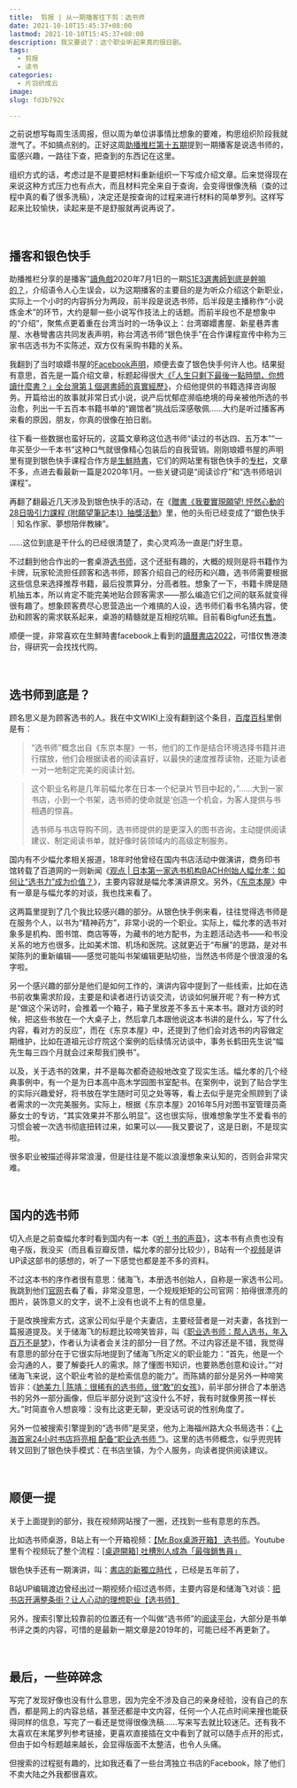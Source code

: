 ```yaml
---
title:  剪报 | 从一期播客往下剪：选书师
date: 2021-10-10T15:45:37+08:00
lastmod: 2021-10-10T15:45:37+08:00
description: 我又要说了：这个职业听起来真的很日剧。
tags:
  - 剪报
  - 读书
categories:
  - 片羽织成云
image: 
slug: fd3b792c

---
```


之前说想写每周生活周报，但以周为单位讲事情比想象的要难，构思组织阶段我就泄气了。不如搞点别的。正好这周[助播推栏第十五期](https://enzochen.substack.com/p/pastselect2)提到一期播客是说选书师的，蛮感兴趣，一路往下查，把查到的东西记在这里。

组织方式的话，考虑过是不是要把材料重新组织一下写成介绍文章。后来觉得现在来说这种方式压力也有点大，而且材料完全来自于查询，会变得很像洗稿（查的过程中真的看了很多洗稿），决定还是按查询的过程来进行材料的简单罗列。这样写起来比较愉快，读起来是不是舒服就再说再说了。

​	

## 播客和银色快手

助播推栏分享的是播客”[讀角戲](https://podcasts.apple.com/tw/podcast/讀角戲/id1520018553)2020年7月1日的一期[S1E3選書師到底是幹嘛的？](https://podcasts.apple.com/tw/podcast/s1e3%E9%81%B8%E6%9B%B8%E5%B8%AB%E5%88%B0%E5%BA%95%E6%98%AF%E5%B9%B9%E5%98%9B%E7%9A%84-%E5%B0%8F%E8%AA%AA%E7%85%89%E9%87%91%E8%A1%93-1-%E9%96%8B%E9%A0%AD/id1520018553?i=1000480942507)，介绍语令人心生误会，以为这期播客的主要目的是为听众介绍这个新职业，实际上一个小时的内容拆分为两段，前半段是说选书师，后半段是主播称作“小说炼金术”的环节，大约是聊一些小说写作技法上的话题。而前半段也不是想象中的“介绍”，聚焦点更着重在台湾当时的一场争议上：台湾瑯嬛書屋、新星巷弄書屋、水巷彎書店共同发表声明，称台湾选书师“银色快手”在合作课程宣传中称为三家书店选书为不实陈述，双方仅有采购书籍的关系。

我翻到了当时琅嬛书屋的[Facebook声明](https://www.facebook.com/l.h.bookstore/posts/3108094819244203/)，顺便去查了银色快手何许人也。结果挺有意思，首先是一篇介绍文章，标题起得很大[《「人生只剩下最後一點時間，你想讀什麼書？」全台灣第１個選書師的真實經歷》](https://today.line.me/tw/v2/article/xLQr0e)，介绍他提供的书籍选择咨询服务。开篇给出的故事就非常日式小说，说产后忧郁症濒临绝境的母亲被他所选的书治愈，列出一千五百本书籍书单的“踢馆者”挑战后深感敬佩……大约是听过播客再来看的原因，朋友，你真的很像在拍日剧。

往下看一些数据也蛮好玩的，这篇文章称这位选书师“读过的书达四、五万本”“一年买至少一千本书”这种口气就很像精心包装后的自我营销。刚刚琅嬛书屋的声明里有提到银色快手课程合作方是[生鮮時書](https://newsveg.tw/blog/13646)，它们的网站里有银色快手的[专栏](https://newsveg.tw/blog/category/%e9%8a%80%e8%89%b2%e5%bf%ab%e6%89%8b)，文章不多，点进去看最新一篇是2020年1月。一些关键词是“阅读诊疗”和“选书师培训课程”。

再翻了翻最近几天涉及到银色快手的活动，在《[贈書《我要實現願望! 怦然心動的28日吸引力課程 (附願望筆記本)》抽獎活動](https://www.niusnews.com/event/view/6261/view)》里，他的头衔已经变成了“銀色快手｜知名作家、夢想陪伴教練”。

……这位到底是干什么的已经很清楚了，卖心灵鸡汤一直是门好生意。

不过翻到他合作出的一套桌游[选书师](https://punchboardgame.pixnet.net/blog/post/466863719)，这个还挺有趣的，大概的规则是将书籍作为卡牌，玩家轮流担任顾客和选书师，顾客介绍自己的经历和兴趣，选书师需要根据这些信息来选择推荐书籍，最后投票算分，分高者胜。想象了一下，书籍卡牌是随机抽五本，所以肯定不能完美地贴合顾客需求——那么编造它们之间的联系就变得很有趣了。想象顾客费尽心思营造出一个难搞的人设，选书师们看书名猜内容，使劲和顾客的需求联系起来，桌游的精髓就是互相挖坑嘛。目前看Bigfun还[有售](https://www.bigfungame.tw/book-selector-boardgame)。

顺便一提，非常喜欢在生鮮時書facebook上看到的[讀曆書店2022](https://www.zeczec.com/projects/newsveg2022?r=db0d5bc9e4&fbclid=IwAR2v6uo5nTx4QnyhTl_ZSDxdyJ3nHAaHEHfgz-Uwl4wry2rovbpVDdVkuyE)，可惜仅售港澳台，得研究一会找找代购。

​	

## 选书师到底是？

顾名思义是为顾客选书的人。我在中文WIKI上没有翻到这个条目，[百度百科](https://baike.baidu.com/item/%E9%80%89%E4%B9%A6%E5%B8%88/20789326)里倒是有：

> “选书师”概念出自《东京本屋》一书，他们的工作是结合环境选择书籍并进行摆放，他们会根据读者的阅读喜好，以最快的速度推荐读物，还能为读者一对一地制定完美的阅读计划。

> 这个职业名称是几年前幅允孝在日本一个纪录片节目中起的，”……大到一家书店，小到一个书架，选书师的使命就是‘创造一个机会，为客人提供与书相遇的惊喜。
>
> 选书师与书店导购不同，选书师提供的是更深入的图书咨询，主动提供阅读建议、制定阅读书单，就好像时装领域内的高级定制服务。

国内有不少幅允孝相关报道，18年时他曾经在国内书店活动中做演讲，商务印书馆转载了百道网的一则新闻《[观点 | 日本第一家选书机构BACH创始人幅允孝：如何让“选书力”成为价值？](https://www.cp.com.cn/Content/2018/08-27/1520086290.html)》，主要内容就是幅允孝演讲原文。另外，《[东京本屋](https://book.douban.com/subject/26819477/)》中有一章是与幅允孝的对谈，我也找来看了。

这两篇里提到了几个我比较感兴趣的部分。从银色快手例来看，往往觉得选书师是在服务个人，以书为“精神药方”，非常小说的一个职业。实际上，幅允孝的选书对象多是机构、图书馆、商店等等，为藏书的地方配书，为主题活动选书——和书没关系的地方也很多，比如美术馆、机场和医院。这就更近于“布展”的思路，是对书架陈列的重新编辑——感觉可能叫书架编辑更贴切些，当然选书师是个很浪漫的名字啦。

另一个感兴趣的部分是他们是如何工作的，演讲内容中提到了一些线索，比如在选书前收集需求阶段，主要是和读者进行访谈交流，访谈如何展开呢？有一种方式是“做这个采访时，会推着一个箱子，箱子里放差不多五十来本书。跟对方谈的时候，把这些书放在一个大桌子上，然后拿几本跟他说这本书讲的是什么，写了什么内容，看对方的反应”，而在《东京本屋》中，还提到了他们会对选书的内容做定期维护，比如在道祖元诊疗院这个案例的后续情况访谈中，事务长鹤田先生说“幅先生每三四个月就会过来帮我们换书”。

以及，关于选书的效果，并不是每次都奇迹般地改变了现实生活。幅允孝的几个经典事例中，有一个是为日本高中高木学园图书室配书。在案例中，说到了贴合学生的实际兴趣爱好，将书放在学生随时可见之处等等，看上去似乎是完全照顾到了读者需求的一次完美服务。实际上，根据《东京本屋》2016年5月对图书室管理员斋藤女士的专访，“其实效果并不那么明显”。这也很实际，很难想象学生不爱看书的习惯会被一次选书彻底扭转过来，如果可以——我又要说了，这是日剧，不是现实啦。

很多职业被描述得非常浪漫，但是往往是不能以浪漫想象来认知的，否则会非常灾难。

​	

## 国内的选书师

切入点是之前查幅允孝时看到国内有一本《[听！书的声音](https://book.douban.com/subject/35383708/)》，这本书有点贵也没有电子版，我没买（而且看豆瓣反馈，幅允孝的部分比较少），B站有一个[视频](https://www.bilibili.com/video/BV1cw411R7pU?from=search&seid=6756209334168387137)是讲UP读这部书的感想的，听了一下感觉也都是差不多的资料。

不过这本书的序作者很有意思：储海飞，本册选书创始人，自称是一家选书公司。我跳到他们[官网](https://bence-books.com/)去看了看，非常没意思，一个规规矩矩的公司官网：拍得很漂亮的图片，装饰意义的文字，说不上没有也说不上有的信息量。

于是改换搜索方式，这家公司似乎是个夫妻店，主要经营者是一对夫妻，各找到一篇报道提及。关于储海飞的标题比较啼笑皆非，叫《[职业选书师：帮人选书，年入百万不是梦](https://www.163.com/dy/article/FH9QU0F3051285EO.html)》，作者认为读者会关注的部分一目了然。不过内容还是不错，我觉得有意思的部分在于它很实际地提到了储海飞所定义的职业能力：“首先，他是一个会沟通的人，要了解委托人的需求。除了懂图书知识，也要熟悉创意和设计。”“对储海飞来说，这个职业考验的是检索信息的能力”。而陈婧的部分是另外一种啼笑皆非：《[她美力 | 陈靖：很稀有的选书师，很“敢”的女孩](https://zhuanlan.zhihu.com/p/382504723)》，前半部分拼合了本册选书的另外一部分画像，但后半部分说到“这没什么不好，我有时就像男孩一样长大。”时简直令人想哀嚎：没有比这更无聊，更没话可说的性别角度了。

另外一位被搜索引擎提到的“选书师”是吴坚，他为上海福州路大众书局选书：《[上海首家24小时书店将亮相 配备“职业选书师 ”](http://culture.ifeng.com/whrd/detail_2012_03/10/13102708_0.shtml)》。这里的选书师概念，似乎兜兜转转又回到了银色快手模式：在书店坐镇，为个人服务，向读者提供阅读建议。

​	

## 顺便一提

关于上面提到的部分，我在视频网站搜了一圈，还找到一些有意思的东西。

比如选书师桌游，B站上有一个开箱视频：[【Mr.Box桌游开箱】 选书师](https://www.bilibili.com/video/BV174411U7rf?from=search&seid=8817590860186084675&spm_id_from=333.337.0.0)。Youtube里有个视频玩了整个流程：[[桌遊開箱] 吐槽別人成為「最強銷售員」](https://www.youtube.com/watch?v=8peAGSfcToc)

银色快手还有一期演讲，叫：[書店的新獨立時代](https://www.youtube.com/watch?v=dXEaDNOtKWE) ，已经是五年前了，

B站UP编辑渡边曾经出过一期视频介绍过选书师，主要内容是和储海飞对谈：[把书店开满整条街？让人心动的理想职业【选书师】](https://www.bilibili.com/video/BV1jA411q7kh?from=search&seid=8817590860186084675&spm_id_from=333.337.0.0)

另外，搜索引擎比较靠前的位置还有一个叫做“选书师”的[阅读平台](https://readirector.com/)，大部分是书单书评之类的内容，可惜的是最新一期文章是2019年的，可能已经不再更新了。

​	

## 最后，一些碎碎念

写完了发现好像也没有什么意思，因为完全不涉及自己的亲身经验，没有自己的东西，都是网上的内容总结，甚至还都是中文内容，任何一个人花点时间来搜也能获得同样的信息，写完了一看还是觉得很像洗稿……写来写去就比较迷茫。还有我不太喜欢在末尾罗列参考链接，更喜欢直接插在文中看到了就可以随手点开的形式，但由于如今标题越来越长，会显得版面不太整洁，也令人头痛。

但搜索的过程挺有趣的，比如我还看了一些台湾独立书店的Facebook，除了他们不卖大陆之外我都很喜欢。

​	



